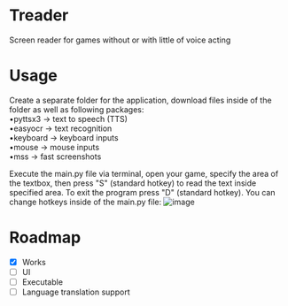 # Treader
Screen reader for games without  or with little of voice acting

# Usage
Create a separate folder for the application, download files inside of the folder as well as following packages:  
•pyttsx3 -> text to speech (TTS)  
•easyocr -> text recognition  
•keyboard -> keyboard inputs  
•mouse -> mouse inputs  
•mss -> fast screenshots  

Execute the main.py file via terminal, open your game, specify the area of the textbox, then press "S" (standard hotkey) to read the text inside specified area. To exit the program press "D" (standard hotkey). You can change hotkeys inside of the main.py file:
![image](https://github.com/user-attachments/assets/67a4226c-eba0-420e-9b86-4d3a3cbe84ac)

# Roadmap
- [x] Works
- [ ] UI
- [ ] Executable
- [ ] Language translation support
